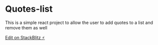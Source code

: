 # Quotes-list
This is a simple react project to allow the user to add quotes to a list and remove them as well


[Edit on StackBlitz ⚡️](https://stackblitz.com/edit/stackblitz-starters-lj2vdn)
